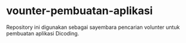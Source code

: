 # vounter-pembuatan-aplikasi
Repository ini digunakan sebagai sayembara pencarian volunter untuk pembuatan aplikasi Dicoding.
